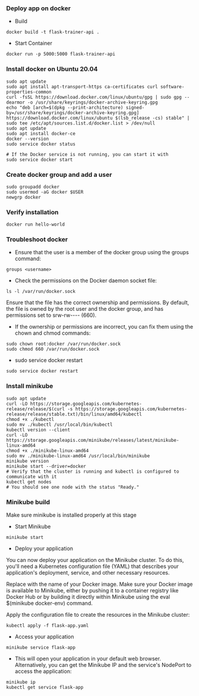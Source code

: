 ### Deploy app on docker
- Build
```
docker build -t flask-trainer-api .
```

- Start Container
```
docker run -p 5000:5000 flask-trainer-api
```


### Install docker on Ubuntu 20.04
```
sudo apt update
sudo apt install apt-transport-https ca-certificates curl software-properties-common
curl -fsSL https://download.docker.com/linux/ubuntu/gpg | sudo gpg --dearmor -o /usr/share/keyrings/docker-archive-keyring.gpg
echo "deb [arch=$(dpkg --print-architecture) signed-by=/usr/share/keyrings/docker-archive-keyring.gpg] https://download.docker.com/linux/ubuntu $(lsb_release -cs) stable" | sudo tee /etc/apt/sources.list.d/docker.list > /dev/null
sudo apt update
sudo apt install docker-ce
docker --version
sudo service docker status

# If the Docker service is not running, you can start it with
sudo service docker start
```

### Create docker group and add a user
```
sudo groupadd docker
sudo usermod -aG docker $USER
newgrp docker
```

### Verify installation
```
docker run hello-world
```

### Troubleshoot docker
- Ensure that the user is a member of the docker group using the groups command:
```
groups <username>
```
- Check the permissions on the Docker daemon socket file:
```
ls -l /var/run/docker.sock
```
Ensure that the file has the correct ownership and permissions. By default, the file is owned by the root user and the docker group, and has permissions set to srw-rw---- (660).

- If the ownership or permissions are incorrect, you can fix them using the chown and chmod commands:
```
sudo chown root:docker /var/run/docker.sock
sudo chmod 660 /var/run/docker.sock
```

- sudo service docker restart
```
sudo service docker restart
```

### Install minikube
```
sudo apt update
curl -LO https://storage.googleapis.com/kubernetes-release/release/$(curl -s https://storage.googleapis.com/kubernetes-release/release/stable.txt)/bin/linux/amd64/kubectl
chmod +x ./kubectl
sudo mv ./kubectl /usr/local/bin/kubectl
kubectl version --client
curl -LO https://storage.googleapis.com/minikube/releases/latest/minikube-linux-amd64
chmod +x ./minikube-linux-amd64
sudo mv ./minikube-linux-amd64 /usr/local/bin/minikube
minikube version
minikube start --driver=docker
# Verify that the cluster is running and kubectl is configured to communicate with it
kubectl get nodes
# You should see one node with the status "Ready."
```

### Minikube build
Make sure minikube is installed properly at this stage
- Start Minikube
```
minikube start

```
- Deploy your application

You can now deploy your application on the Minikube cluster. To do this, you'll need a Kubernetes configuration file (YAML) that describes your application's deployment, service, and other necessary resources.

Replace <your-docker-image> with the name of your Docker image. Make sure your Docker image is available to Minikube, either by pushing it to a container registry like Docker Hub or by building it directly within Minikube using the eval $(minikube docker-env) command.

Apply the configuration file to create the resources in the Minikube cluster:
```
kubectl apply -f flask-app.yaml
```

- Access your application
```
minikube service flask-app
```
- This will open your application in your default web browser. Alternatively, you can get the Minikube IP and the service's NodePort to access the application:

```
minikube ip
kubectl get service flask-app
```
